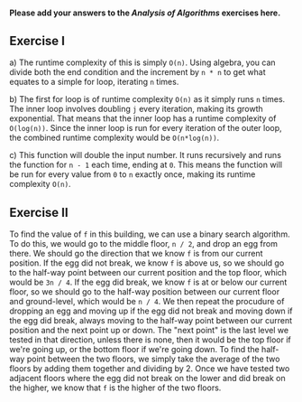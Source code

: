 #### Please add your answers to the ***Analysis of  Algorithms*** exercises here.

## Exercise I

a) The runtime complexity of this is simply `O(n)`. Using algebra, you can divide both the end condition and the increment by `n * n` to get what equates to a simple for loop, iterating `n` times.


b) The first for loop is of runtime complexity `O(n)` as it simply runs `n` times. The inner loop involves doubling `j` every iteration, making its growth exponential. That means that the inner loop has a runtime complexity of `O(log(n))`. Since the inner loop is run for every iteration of the outer loop, the combined runtime complexity would be `O(n*log(n))`.


c) This function will double the input number. It runs recursively and runs the function for `n - 1` each time, ending at `0`. This means the function will be run for every value from `0` to `n` exactly once, making its runtime complexity `O(n)`.

## Exercise II

To find the value of `f` in this building, we can use a binary search algorithm. To do this, we would go to the middle floor, `n / 2`, and drop an egg from there. We should go the direction that we know `f` is from our current position. If the egg did not break, we know `f` is above us, so we should go to the half-way point between our current position and the top floor, which would be `3n / 4`. If the egg did break, we know `f` is at or below our current floor, so we should go to the half-way position between our current floor and ground-level, which would be `n / 4`. We then repeat the procudure of dropping an egg and moving up if the egg did not break and moving down if the egg did break, always moving to the half-way point between our current position and the next point up or down. The "next point" is the last level we tested in that direction, unless there is none, then it would be the top floor if we're going up, or the bottom floor if we're going down. To find the half-way point between the two floors, we simply take the average of the two floors by adding them together and dividing by 2. Once we have tested two adjacent floors where the egg did not break on the lower and did break on the higher, we know that `f` is the higher of the two floors.
